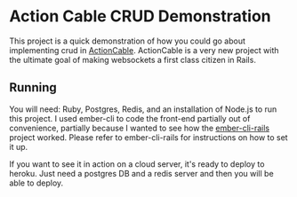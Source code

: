 # Action Cable CRUD Demonstration

This project is a quick demonstration of how you could go about implementing crud in [ActionCable](https://github.com/rails/actioncable).
ActionCable is a very new project with the ultimate goal of making websockets a first class citizen in
Rails.

## Running

You will need: Ruby, Postgres, Redis, and an installation of Node.js to run this project. I used ember-cli
to code the front-end partially out of convenience, partially because I wanted to see how the [ember-cli-rails](https://github.com/thoughtbot/ember-cli-rails)
project worked. Please refer to ember-cli-rails for instructions on how to set it up.

If you want to see it in action on a cloud server, it's ready to deploy to heroku. Just need a postgres DB and a redis server
and then you will be able to deploy.
